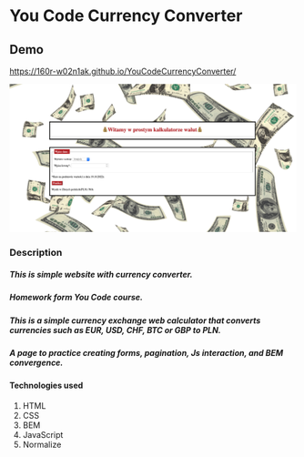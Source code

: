 # You Code Currency Converter
## Demo

https://160r-w02n1ak.github.io/YouCodeCurrencyConverter/

![Screenshot](https://github.com/160R-W02N1Ak/YouCodeCurrencyConverter/blob/main/images/currency%20converter%20screenshot%20.png)

### Description

##### This is simple website with currency converter.
##### Homework form You Code course.
##### This is a simple currency exchange web calculator that converts currencies such as EUR, USD, CHF, BTC or GBP to PLN. 
##### A page to practice creating forms, pagination, Js interaction, and BEM convergence.

#### Technologies used
1. HTML
2. CSS
3. BEM
4. JavaScript
5. Normalize
